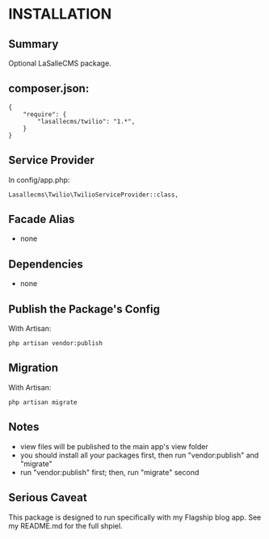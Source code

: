 # INSTALLATION

## Summary 
Optional LaSalleCMS package. 


## composer.json:

```
{
    "require": {
        "lasallecms/twilio": "1.*",
    }
}
```


## Service Provider

In config/app.php:
```
Lasallecms\Twilio\TwilioServiceProvider::class,
```


## Facade Alias

* none


## Dependencies
* none


## Publish the Package's Config

With Artisan:
```
php artisan vendor:publish
```

## Migration

With Artisan:
```
php artisan migrate
```

## Notes

* view files will be published to the main app's view folder
* you should install all your packages first, then run "vendor:publish" and "migrate"
* run "vendor:publish" first; then, run "migrate" second


## Serious Caveat 

This package is designed to run specifically with my Flagship blog app. See my README.md for the full shpiel. 